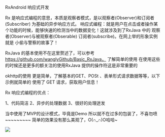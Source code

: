 RxAndroid 响应式开发


   Rx 是响应式编程的意思，本质是观察者模式，是以观察者(Observer)和订阅者(Subscriber)
   为基础的异步响应方式。
   响应式编程：就是用户在点击或者操作某个功能的时候，能够快速的检测当中的数据变化！这就涉及到了RxJava 中的 观察者(Observer)与被观察者(Obserable)
   订阅者(subscribe)。在网上举的形象实例就是 小偷与警察的故事了！
   
   RxJava 的基本使用不在这里赘述了，可以参考 https://github.com/wanglyGithub/Basic_RxJava， 了解简单的使用
   在使用这些的时候还是更多的额关注的使用RxJava 提供的操作符这是非常重要的
   
   okhttp的使用 更是简单，了解基本的GET、POSt 、表单形式请求数据等等，以下示例就简单的
   使用了 GET 请求，获取用户信息！
   
   
   
   Rx 响应式编程的优点：
   
   1、代码简洁
   2、异步的处理数据
   3、很好的处理迸发


   当中使用了MVP的设计模式，毕竟是Demo 所以就不在过多的包装了，不喜勿喷~~~~~~~~~
简单的效果没有那么美观了，O(∩_∩)O哈哈~

![](https://raw.githubusercontent.com/wanglyGithub/RxJava_Okhttp3/8561935ffc1a474658b1946abdcce92ae8e2dcbd/app/src/main/java/preview/test.gif)

